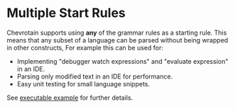 # Multiple Start Rules

Chevrotain supports using **any** of the grammar rules as a starting rule.
This means that any subset of a language can be parsed without being wrapped in
other constructs, For example this can be used for:

- Implementing "debugger watch expressions" and "evaluate expression" in an IDE.
- Parsing only modified text in an IDE for performance.
- Easy unit testing for small language snippets.

See [executable example](https://github.com/chevrotain/chevrotain/tree/master/examples/parser/multi_start_rules)
for further details.
